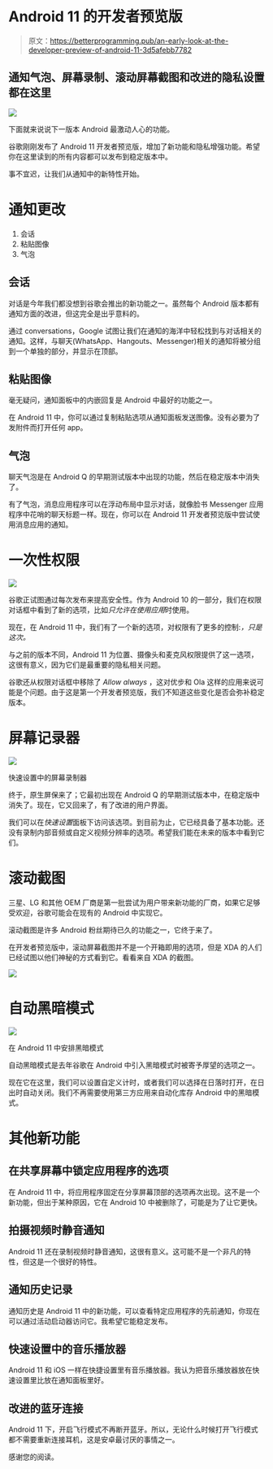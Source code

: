 # Android 11 的开发者预览版

> 原文：<https://betterprogramming.pub/an-early-look-at-the-developer-preview-of-android-11-3d5afebb7782>

## 通知气泡、屏幕录制、滚动屏幕截图和改进的隐私设置都在这里

![](img/06cce9e31a47c611668e879c2c665239.png)

下面就来说说下一版本 Android 最激动人心的功能。

谷歌刚刚发布了 Android 11 开发者预览版，增加了新功能和隐私增强功能。希望你在这里读到的所有内容都可以发布到稳定版本中。

事不宜迟，让我们从通知中的新特性开始。

# 通知更改

1.  会话
2.  粘贴图像
3.  气泡

## 会话

对话是今年我们都没想到谷歌会推出的新功能之一。虽然每个 Android 版本都有通知方面的改进，但这完全是出乎意料的。

通过 conversations，Google 试图让我们在通知的海洋中轻松找到与对话相关的通知。这样，与聊天(WhatsApp、Hangouts、Messenger)相关的通知将被分组到一个单独的部分，并显示在顶部。

## 粘贴图像

毫无疑问，通知面板中的内嵌回复是 Android 中最好的功能之一。

在 Android 11 中，你可以通过复制粘贴选项从通知面板发送图像。没有必要为了发附件而打开任何 app。

## 气泡

聊天气泡是在 Android Q 的早期测试版本中出现的功能，然后在稳定版本中消失了。

有了气泡，消息应用程序可以在浮动布局中显示对话，就像脸书 Messenger 应用程序中花哨的聊天标题一样。现在，你可以在 Android 11 开发者预览版中尝试使用消息应用的通知。

# 一次性权限

![](img/380a563af692d2a721d1e04eab5a7a2b.png)

谷歌正试图通过每次发布来提高安全性。作为 Android 10 的一部分，我们在权限对话框中看到了新的选项，比如*只允许在使用应用*时使用。

现在，在 Android 11 中，我们有了一个新的选项，对权限有了更多的控制:*，只是这次。*

与之前的版本不同，Android 11 为位置、摄像头和麦克风权限提供了这一选项，这很有意义，因为它们是最重要的隐私相关问题。

谷歌还从权限对话框中移除了 *Allow always* ，这对优步和 Ola 这样的应用来说可能是个问题。由于这是第一个开发者预览版，我们不知道这些变化是否会弥补稳定版本。

# 屏幕记录器

![](img/066b4d27738928b4fde0d1e831c42912.png)

快速设置中的屏幕录制器

终于，原生屏保来了；它最初出现在 Android Q 的早期测试版本中，在稳定版中消失了。现在，它又回来了，有了改进的用户界面。

我们可以在*快速设置*面板下访问该选项。到目前为止，它已经具备了基本功能。还没有录制内部音频或自定义视频分辨率的选项。希望我们能在未来的版本中看到它们。

# 滚动截图

三星、LG 和其他 OEM 厂商是第一批尝试为用户带来新功能的厂商，如果它足够受欢迎，谷歌可能会在现有的 Android 中实现它。

滚动截图是许多 Android 粉丝期待已久的功能之一，它终于来了。

在开发者预览版中，滚动屏幕截图并不是一个开箱即用的选项，但是 XDA 的人们已经试图以他们神秘的方式看到它。看看来自 XDA 的截图。

![](img/1a4938aca1e5077a72c906b82d672386.png)

# 自动黑暗模式

![](img/581189e0d0a01a1383b884f1b977f778.png)

在 Android 11 中安排黑暗模式

自动黑暗模式是去年谷歌在 Android 中引入黑暗模式时被寄予厚望的选项之一。

现在它在这里，我们可以设置自定义计时，或者我们可以选择在日落时打开，在日出时自动关闭。我们不再需要使用第三方应用来自动化库存 Android 中的黑暗模式。

# 其他新功能

## 在共享屏幕中锁定应用程序的选项

在 Android 11 中，将应用程序固定在分享屏幕顶部的选项再次出现。这不是一个新功能，但出于某种原因，它在 Android 10 中被删除了，可能是为了让它更快。

## 拍摄视频时静音通知

Android 11 还在录制视频时静音通知，这很有意义。这可能不是一个非凡的特性，但这是一个很好的特性。

## 通知历史记录

通知历史是 Android 11 中的新功能，可以查看特定应用程序的先前通知，你现在可以通过活动启动器访问它。我希望它能稳定发布。

## 快速设置中的音乐播放器

Android 11 和 iOS 一样在快捷设置里有音乐播放器。我认为把音乐播放器放在快速设置里比放在通知面板里好。

## 改进的蓝牙连接

Android 11 下，开启飞行模式不再断开蓝牙。所以，无论什么时候打开飞行模式都不需要重新连接耳机，这是安卓最讨厌的事情之一。

感谢您的阅读。